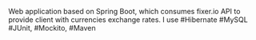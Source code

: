 Web application based on Spring Boot, which consumes fixer.io API to provide client with currencies exchange rates. I use #Hibernate #MySQL #JUnit, #Mockito, #Maven
